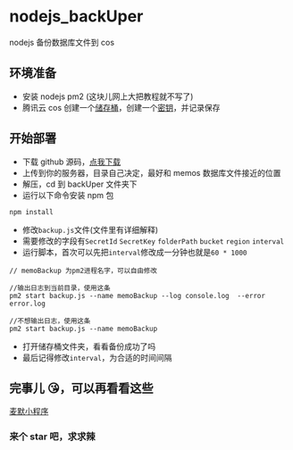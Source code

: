 # nodejs_backUper

nodejs 备份数据库文件到 cos

## 环境准备

- 安装 nodejs pm2 (这块儿网上大把教程就不写了)
- 腾讯云 cos 创建一个[储存桶](https://console.cloud.tencent.com/cos/bucket?action=create)，创建一个[密钥](https://console.cloud.tencent.com/cam/capi)，并记录保存

## 开始部署

- 下载 github 源码，[点我下载](https://github.com/Rabithua/nodejs_backUper/archive/refs/heads/main.zip)
- 上传到你的服务器，目录自己决定，最好和 memos 数据库文件接近的位置
- 解压，cd 到 backUper 文件夹下
- 运行以下命令安装 npm 包

```
npm install
```

- 修改`backup.js`文件(文件里有详细解释)
- 需要修改的字段有`SecretId` `SecretKey` `folderPath` `bucket` `region` `interval`
- 运行脚本，首次可以先把`interval`修改成一分钟也就是`60 * 1000`

```
// memoBackup 为pm2进程名字，可以自由修改

//输出日志到当前目录，使用这条
pm2 start backup.js --name memoBackup --log console.log  --error error.log

//不想输出日志，使用这条
pm2 start backup.js --name memoBackup
```

- 打开储存桶文件夹，看看备份成功了吗
- 最后记得修改`interval`，为合适的时间间隔

## 完事儿 😘，可以再看看这些

[麦默小程序](https://github.com/Rabithua/memos_wmp)

### 来个 star 吧，求求辣
